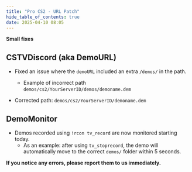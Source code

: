 ```yaml
---
title: "Pro CS2 - URL Patch"
hide_table_of_contents: true
date: 2025-04-10 08:05
---
```


**Small fixes**<br/>

## CSTVDiscord (aka DemoURL)
- Fixed an issue where the `demoURL` included an extra `/demos/` in the path.
  - Example of incorrect path `demos/cs2/YourServerID/demos/demoname.dem`

- Corrected path: `demos/cs2/YourServerID/demoname.dem`

## DemoMonitor
- Demos recorded using `!rcon tv_record` are now monitored starting today.
  - As an example: after using `tv_stoprecord`, the demo will automatically move to the correct `demos/` folder within 5 seconds.

**If you notice any errors, please report them to us immediately.**
